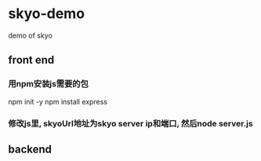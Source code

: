 # skyo-demo
demo of skyo 

## front end
### 用npm安装js需要的包
npm init -y
npm install express
### 修改js里, skyoUrl地址为skyo server ip和端口, 然后node  server.js

## backend

